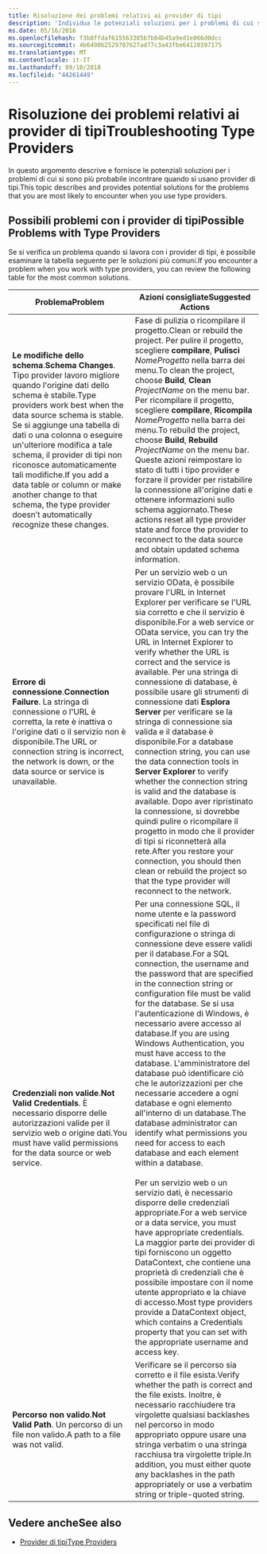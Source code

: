 ```yaml
---
title: Risoluzione dei problemi relativi ai provider di tipi
description: 'Individua le potenziali soluzioni per i problemi di cui si sono più probabile incontrare quando si usano provider di tipi in F #.'
ms.date: 05/16/2016
ms.openlocfilehash: f3b8ffdaf615563305b7b84b45a9ed1e066d0dcc
ms.sourcegitcommit: 4b6490b2529707627ad77c3a43fbe64120397175
ms.translationtype: MT
ms.contentlocale: it-IT
ms.lasthandoff: 09/10/2018
ms.locfileid: "44261449"
---
```

# <a name="troubleshooting-type-providers"></a><span data-ttu-id="a0992-103">Risoluzione dei problemi relativi ai provider di tipi</span><span class="sxs-lookup"><span data-stu-id="a0992-103">Troubleshooting Type Providers</span></span>

<span data-ttu-id="a0992-104">In questo argomento descrive e fornisce le potenziali soluzioni per i problemi di cui si sono più probabile incontrare quando si usano provider di tipi.</span><span class="sxs-lookup"><span data-stu-id="a0992-104">This topic describes and provides potential solutions for the problems that you are most likely to encounter when you use type providers.</span></span>

## <a name="possible-problems-with-type-providers"></a><span data-ttu-id="a0992-105">Possibili problemi con i provider di tipi</span><span class="sxs-lookup"><span data-stu-id="a0992-105">Possible Problems with Type Providers</span></span>

<span data-ttu-id="a0992-106">Se si verifica un problema quando si lavora con i provider di tipi, è possibile esaminare la tabella seguente per le soluzioni più comuni.</span><span class="sxs-lookup"><span data-stu-id="a0992-106">If you encounter a problem when you work with type providers, you can review the following table for the most common solutions.</span></span>

|<span data-ttu-id="a0992-107">Problema</span><span class="sxs-lookup"><span data-stu-id="a0992-107">Problem</span></span>|<span data-ttu-id="a0992-108">Azioni consigliate</span><span class="sxs-lookup"><span data-stu-id="a0992-108">Suggested Actions</span></span>|
|-------|-----------------|
|<span data-ttu-id="a0992-109">**Le modifiche dello schema**.</span><span class="sxs-lookup"><span data-stu-id="a0992-109">**Schema Changes**.</span></span> <span data-ttu-id="a0992-110">Tipo provider lavoro migliore quando l'origine dati dello schema è stabile.</span><span class="sxs-lookup"><span data-stu-id="a0992-110">Type providers work best  when the data source schema is stable.</span></span> <span data-ttu-id="a0992-111">Se si aggiunge una tabella di dati o una colonna o eseguire un'ulteriore modifica a tale schema, il provider di tipi non riconosce automaticamente tali modifiche.</span><span class="sxs-lookup"><span data-stu-id="a0992-111">If you add a data table or column or make another change to that schema, the type provider doesn’t automatically recognize these changes.</span></span>|<span data-ttu-id="a0992-112">Fase di pulizia o ricompilare il progetto.</span><span class="sxs-lookup"><span data-stu-id="a0992-112">Clean or rebuild the project.</span></span> <span data-ttu-id="a0992-113">Per pulire il progetto, scegliere **compilare**, **Pulisci** *NomeProgetto* nella barra dei menu.</span><span class="sxs-lookup"><span data-stu-id="a0992-113">To clean the project, choose **Build**, **Clean** *ProjectName* on the menu bar.</span></span> <span data-ttu-id="a0992-114">Per ricompilare il progetto, scegliere **compilare**, **Ricompila** *NomeProgetto* nella barra dei menu.</span><span class="sxs-lookup"><span data-stu-id="a0992-114">To rebuild the project, choose **Build**, **Rebuild** *ProjectName* on the menu bar.</span></span> <span data-ttu-id="a0992-115">Queste azioni reimpostare lo stato di tutti i tipo provider e forzare il provider per ristabilire la connessione all'origine dati e ottenere informazioni sullo schema aggiornato.</span><span class="sxs-lookup"><span data-stu-id="a0992-115">These actions reset all type provider state and force the provider to reconnect to the data source and obtain updated schema information.</span></span>|
|<span data-ttu-id="a0992-116">**Errore di connessione**.</span><span class="sxs-lookup"><span data-stu-id="a0992-116">**Connection Failure**.</span></span> <span data-ttu-id="a0992-117">La stringa di connessione o l'URL è corretta, la rete è inattiva o l'origine dati o il servizio non è disponibile.</span><span class="sxs-lookup"><span data-stu-id="a0992-117">The URL or connection string is incorrect, the network is down, or the data source or service is unavailable.</span></span>|<span data-ttu-id="a0992-118">Per un servizio web o un servizio OData, è possibile provare l'URL in Internet Explorer per verificare se l'URL sia corretto e che il servizio è disponibile.</span><span class="sxs-lookup"><span data-stu-id="a0992-118">For a web service or OData service, you can try the URL in Internet Explorer to verify whether the URL is correct and the service is available.</span></span> <span data-ttu-id="a0992-119">Per una stringa di connessione di database, è possibile usare gli strumenti di connessione dati **Esplora Server** per verificare se la stringa di connessione sia valida e il database è disponibile.</span><span class="sxs-lookup"><span data-stu-id="a0992-119">For a database connection string, you can use the data connection tools in **Server Explorer** to verify whether the connection string is valid and the database is available.</span></span> <span data-ttu-id="a0992-120">Dopo aver ripristinato la connessione, si dovrebbe quindi pulire o ricompilare il progetto in modo che il provider di tipi si riconnetterà alla rete.</span><span class="sxs-lookup"><span data-stu-id="a0992-120">After you restore your connection, you should then clean or rebuild the project so that the type provider will reconnect to the network.</span></span>|
|<span data-ttu-id="a0992-121">**Credenziali non valide**.</span><span class="sxs-lookup"><span data-stu-id="a0992-121">**Not Valid Credentials**.</span></span> <span data-ttu-id="a0992-122">È necessario disporre delle autorizzazioni valide per il servizio web o origine dati.</span><span class="sxs-lookup"><span data-stu-id="a0992-122">You must have valid permissions for the data source or web service.</span></span>|<span data-ttu-id="a0992-123">Per una connessione SQL, il nome utente e la password specificati nel file di configurazione o stringa di connessione deve essere validi per il database.</span><span class="sxs-lookup"><span data-stu-id="a0992-123">For a SQL connection, the username and the password that are specified in the connection string or configuration file must be valid for the database.</span></span> <span data-ttu-id="a0992-124">Se si usa l'autenticazione di Windows, è necessario avere accesso al database.</span><span class="sxs-lookup"><span data-stu-id="a0992-124">If you are using Windows Authentication, you must have access to the database.</span></span> <span data-ttu-id="a0992-125">L'amministratore del database può identificare ciò che le autorizzazioni per che necessarie accedere a ogni database e ogni elemento all'interno di un database.</span><span class="sxs-lookup"><span data-stu-id="a0992-125">The database administrator can identify what permissions you need for access to each database and each element within a database.</span></span><br /><br /><span data-ttu-id="a0992-126">Per un servizio web o un servizio dati, è necessario disporre delle credenziali appropriate.</span><span class="sxs-lookup"><span data-stu-id="a0992-126">For a web service or a data service, you must have appropriate credentials.</span></span> <span data-ttu-id="a0992-127">La maggior parte dei provider di tipi forniscono un oggetto DataContext, che contiene una proprietà di credenziali che è possibile impostare con il nome utente appropriato e la chiave di accesso.</span><span class="sxs-lookup"><span data-stu-id="a0992-127">Most type providers provide a DataContext object, which contains a Credentials property that you can set with the appropriate username and access key.</span></span>|
|<span data-ttu-id="a0992-128">**Percorso non valido**.</span><span class="sxs-lookup"><span data-stu-id="a0992-128">**Not Valid Path**.</span></span> <span data-ttu-id="a0992-129">Un percorso di un file non valido.</span><span class="sxs-lookup"><span data-stu-id="a0992-129">A path to a file was not valid.</span></span>|<span data-ttu-id="a0992-130">Verificare se il percorso sia corretto e il file esista.</span><span class="sxs-lookup"><span data-stu-id="a0992-130">Verify whether the path is correct and the file exists.</span></span> <span data-ttu-id="a0992-131">Inoltre, è necessario racchiudere tra virgolette qualsiasi backlashes nel percorso in modo appropriato oppure usare una stringa verbatim o una stringa racchiusa tra virgolette triple.</span><span class="sxs-lookup"><span data-stu-id="a0992-131">In addition, you must either quote any backlashes in the path appropriately or use a verbatim string or triple-quoted string.</span></span>|

## <a name="see-also"></a><span data-ttu-id="a0992-132">Vedere anche</span><span class="sxs-lookup"><span data-stu-id="a0992-132">See also</span></span>

- [<span data-ttu-id="a0992-133">Provider di tipi</span><span class="sxs-lookup"><span data-stu-id="a0992-133">Type Providers</span></span>](index.md)
